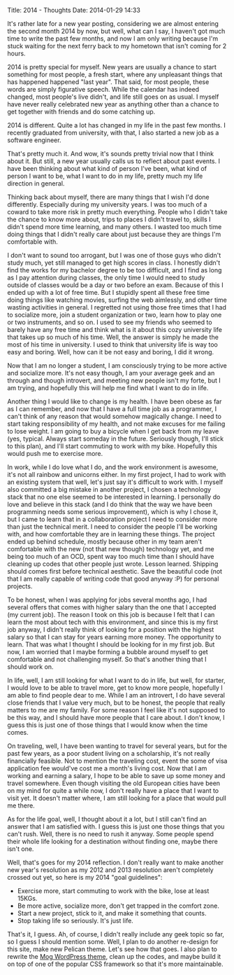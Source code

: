 Title: 2014 - Thoughts
Date: 2014-01-29 14:33

It's rather late for a new year posting, considering we are almost entering the second month 2014 by now, but well, what can I say, I haven't got much time to write the past few months, and now I am only writing because I'm stuck waiting for the next ferry back to my hometown that isn't coming for 2 hours.

2014 is pretty special for myself. New years are usually a chance to start something for most people, a fresh start, where any unpleasant things that has happened happened "last year". That said, for most people, these words are simply figurative speech. While the calendar has indeed changed, most people's live didn't, and life still goes on as usual. I myself have never really celebrated new year as anything other than a chance to get together with friends and do some catching up.

2014 is different. Quite a lot has changed in my life in the past few months. I recently graduated from university, with that, I also started a new job as a software engineer.

That's pretty much it. And wow, it's sounds pretty trivial now that I think about it. But still, a new year usually calls us to reflect about past events. I have been thinking about what kind of person I've been, what kind of person I want to be, what I want to do in my life, pretty much my life direction in general.

Thinking back about myself, there are many things that I wish I'd done differently. Especially during my university years. I was too much of a coward to take more risk in pretty much everything. People who I didn't take the chance to know more about, trips to places I didn't travel to, skills I didn't spend more time learning, and many others. I wasted too much time doing things that I didn't really care about just because they are things I'm comfortable with.

I don't want to sound too arrogant, but I was one of those guys who didn't study much, yet still managed to get high scores in class. I honestly didn't find the works for my bachelor degree to be too difficult, and I find as long as I pay attention during classes, the only time I would need to study outside of classes would be a day or two before an exam. Because of this I ended up with a lot of free time. But I stupidly spent all these free time doing things like watching movies, surfing the web aimlessly, and other time wasting activities in general. I regretted not using those free times that I had to socialize more, join a student organization or two, learn how to play one or two instruments, and so on. I used to see my friends who seemed to barely have any free time and think what is it about this cozy university life that takes up so much of his time. Well, the answer is simply he made the most of his time in university. I used to think that university life is way too easy and boring. Well, how can it be not easy and boring, I did it wrong.

Now that I am no longer a student, I am consciously trying to be more active and socialize more. It's not easy though, I am your average geek and an through and though introvert, and meeting new people isn't my forte, but I am trying, and hopefully this will help me find what I want to do in life.

Another thing I would like to change is my health. I have been obese as far as I can remember, and now that I have a full time job as a programmer, I can't think of any reason that would somehow magically change. I need to start taking responsibility of my health, and not make excuses for me failing to lose weight. I am going to buy a bicycle when I get back from my leave (yes, typical. Always start someday in the future. Seriously though, I'll stick to this plan), and I'll start commuting to work with my bike. Hopefully this would push me to exercise more.

In work, while I do love what I do, and the work environment is awesome, it's not all rainbow and unicorns either. In my first project, I had to work with an existing system that well, let's just say it's difficult to work with. I myself also committed a big mistake in another project, I chosen a technology stack that no one else seemed to be interested in learning. I personally do love and believe in this stack (and I do think that the way we have been programming needs some serious improvement), which is why I chose it, but I came to learn that in a collaboration project I need to consider more than just the technical merit. I need to consider the people I'll be working with, and how comfortable they are in learning these things. The project ended up behind schedule, mostly because other in my team aren't comfortable with the new (not that new though) technology yet, and me being too much of an OCD, spent way too much time than I should have cleaning up codes that other people just wrote. Lesson learned. Shipping should comes first before technical aesthetic. Save the beautiful code (not that I am really capable of writing code that good anyway :P) for personal projects.

To be honest, when I was applying for jobs several months ago, I had several offers that comes with higher salary than the one that I accepted (my current job). The reason I took on this job is because I felt that I can learn the most about tech with this environment, and since this is my first job anyway, I didn't really think of looking for a position with the highest salary so that I can stay for years earning more money. The opportunity to learn. That was what I thought I should be looking for in my first job. But now, I am worried that I maybe forming a bubble around myself to get comfortable and not challenging myself. So that's another thing that I should work on.

In life, well, I am still looking for what I want to do in life, but well, for starter, I would love to be able to travel more, get to know more people, hopefully I am able to find people dear to me. While I am an introvert, I do have several close friends that I value very much, but to be honest, the people that really matters to me are my family. For some reason I feel like it's not supposed to be this way, and I should have more people that I care about. I don't know, I guess this is just one of those things that I would know when the time comes.

On traveling, well, I have been wanting to travel for several years, but for the past few years, as a poor student living on a scholarship, it's not really financially feasible. Not to mention the traveling cost, event the some of visa application fee would've cost me a month's living cost. Now that I am working and earning a salary, I hope to be able to save up some money and travel somewhere. Even though visiting the old European cities have been on my mind for quite a while now, I don't really have a place that I want to visit yet. It doesn't matter where, I am still looking for a place that would pull me there.

As for the life goal, well, I thought about it a lot, but I still can't find an answer that I am satisfied with. I guess this is just one those things that you can't rush. Well, there is no need to rush it anyway. Some people spend their whole life looking for a destination without finding one, maybe there isn't one.

Well, that's goes for my 2014 reflection. I don't really want to make another new year's resolution as my 2012 and 2013 resolution aren't completely crossed out yet, so here is my 2014 "goal guidelines":

* Exercise more, start commuting to work with the bike, lose at least 15KGs.
* Be more active, socialize more, don't get trapped in the comfort zone.
* Start a new project, stick to it, and make it something that counts.
* Stop taking life so seriously. It's just life.

That's it, I guess. Ah, of course, I didn't really include any geek topic so far, so I guess I should mention some. Well, I plan to do another re-design for this site, make new Pelican theme. Let's see how that goes. I also plan to rewrite the [Mog WordPress theme](https://github.com/hdra/WP_Mog), clean up the codes, and maybe build it on top of one of the popular CSS framework so that it's more maintainable.
